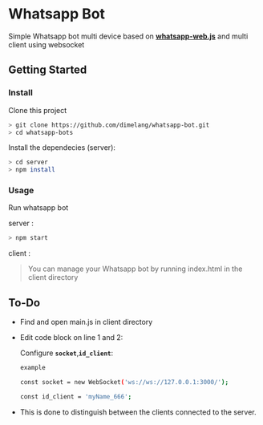 # Whatsapp Bot

Simple Whatsapp bot multi device based on **[whatsapp-web.js](https://wwebjs.dev/)** and multi client using websocket

## Getting Started

### Install

Clone this project

```bash
> git clone https://github.com/dimelang/whatsapp-bot.git
> cd whatsapp-bots
```

Install the dependecies (server):

```bash
> cd server
> npm install
```

### Usage

Run whatsapp bot 

server :

```bash
> npm start
```

client :

> You can manage your Whatsapp bot by running index.html in the client directory

## To-Do

- Find and open main.js in client directory
- Edit code block on line 1 and 2:

    Configure __`socket`__,__`id_client`__:

    ```bash
    example

    const socket = new WebSocket('ws://ws://127.0.0.1:3000/');

    const id_client = 'myName_666';
    ```
- This is done to distinguish between the clients connected to the server.